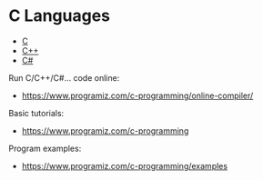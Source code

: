 
# C Languages

- [C](https://github.com/stepanenko/c-cpp-info/tree/master/C)
- [C++](https://github.com/stepanenko/c-cpp-info/tree/master/C++)
- [C#](https://github.com/stepanenko/c-cpp-info/tree/master/C%23#README.md)

Run C/C++/C#... code online: 
- https://www.programiz.com/c-programming/online-compiler/

Basic tutorials:
- https://www.programiz.com/c-programming

Program examples: 
- https://www.programiz.com/c-programming/examples

